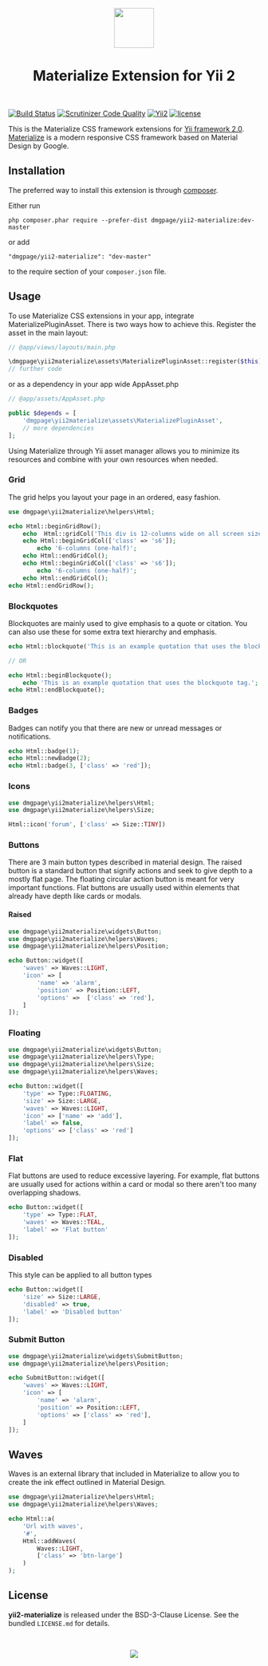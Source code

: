 <p align="center">
    <a href="https://materializecss.com/" target="_blank" rel="external">
        <img src="https://materializecss.com/res/materialize.svg" height="80px">
    </a>
    <h1 align="center">Materialize Extension for Yii 2</h1>
    <br>
</p>

[![Build Status](https://travis-ci.org/DMGPage/yii2-materialize.svg?branch=master)](https://travis-ci.org/DMGPage/yii2-materialize)
[![Scrutinizer Code Quality](https://scrutinizer-ci.com/g/DMGPage/yii2-materialize/badges/quality-score.png?b=master)](https://scrutinizer-ci.com/g/DMGPage/yii2-materialize/?branch=master)
[![Yii2](https://img.shields.io/badge/Powered_by-Yii_Framework-green.svg?style=flat)](http://www.yiiframework.com/)
[![license](https://img.shields.io/badge/LICENCE-BSD--3--Clause-blue.svg)](https://packagist.org/packages/dmgpage/yii2-materialize)

This is the Materialize CSS framework extensions for [Yii framework 2.0](http://www.yiiframework.com). [Materialize](https://materializecss.com/) is a modern responsive CSS framework based on Material Design by Google.

Installation
------------

The preferred way to install this extension is through [composer](http://getcomposer.org/download/).

Either run

```
php composer.phar require --prefer-dist dmgpage/yii2-materialize:dev-master
```

or add

```
"dmgpage/yii2-materialize": "dev-master"
```

to the require section of your `composer.json` file.

## Usage

To use Materialize CSS extensions in your app, integrate MaterializePluginAsset. There is two ways how to achieve this. Register the asset in the main layout:

```php
// @app/views/layouts/main.php

\dmgpage\yii2materialize\assets\MaterializePluginAsset::register($this);
// further code
```

or as a dependency in your app wide AppAsset.php

```php
// @app/assets/AppAsset.php

public $depends = [
    'dmgpage\yii2materialize\assets\MaterializePluginAsset',
    // more dependencies
];
```

Using Materialize through Yii asset manager allows you to minimize its resources and combine with your own resources when needed.

### Grid

The grid helps you layout your page in an ordered, easy fashion.

```php
use dmgpage\yii2materialize\helpers\Html;

echo Html::beginGridRow();
    echo  Html::gridCol('This div is 12-columns wide on all screen sizes', ['class' => 's12']);
    echo Html::beginGridCol(['class' => 's6']);
        echo '6-columns (one-half)';
    echo Html::endGridCol();
    echo Html::beginGridCol(['class' => 's6']);
        echo '6-columns (one-half)';
    echo Html::endGridCol();
echo Html::endGridRow();
```

### Blockquotes

Blockquotes are mainly used to give emphasis to a quote or citation. You can also use these for some extra text hierarchy and emphasis. 

```php
echo Html::blockquote('This is an example quotation that uses the blockquote tag.');

// OR

echo Html::beginBlockquote();
    echo 'This is an example quotation that uses the blockquote tag.';
echo Html::endBlockquote();
```

### Badges

Badges can notify you that there are new or unread messages or notifications.

```php
echo Html::badge(1);
echo Html::newBadge(2);
echo Html::badge(3, ['class' => 'red']);
```
### Icons

```php
use dmgpage\yii2materialize\helpers\Html;
use dmgpage\yii2materialize\helpers\Size;

Html::icon('forum', ['class' => Size::TINY])
```

### Buttons

There are 3 main button types described in material design. The raised button is a standard button that signify actions and seek to give depth to a mostly flat page. The floating circular action button is meant for very important functions. Flat buttons are usually used within elements that already have depth like cards or modals.

#### Raised

```php
use dmgpage\yii2materialize\widgets\Button;
use dmgpage\yii2materialize\helpers\Waves;
use dmgpage\yii2materialize\helpers\Position;

echo Button::widget([
    'waves' => Waves::LIGHT,
    'icon' => [
        'name' => 'alarm',
        'position' => Position::LEFT,
        'options' =>  ['class' => 'red'],
    ]
]);
```

### Floating

```php
use dmgpage\yii2materialize\widgets\Button;
use dmgpage\yii2materialize\helpers\Type;
use dmgpage\yii2materialize\helpers\Size;
use dmgpage\yii2materialize\helpers\Waves;

echo Button::widget([
    'type' => Type::FLOATING,
    'size' => Size::LARGE,
    'waves' => Waves::LIGHT,
    'icon' => ['name' => 'add'],
    'label' => false,
    'options' => ['class' => 'red']
]);
```

### Flat

Flat buttons are used to reduce excessive layering. For example, flat buttons are usually used for actions within a card or modal so there aren't too many overlapping shadows.

```php
echo Button::widget([
    'type' => Type::FLAT,
    'waves' => Waves::TEAL,
    'label' => 'Flat button'
]);
```

### Disabled

This style can be applied to all button types

```php
echo Button::widget([
    'size' => Size::LARGE,
    'disabled' => true,
    'label' => 'Disabled button'
]);
```

### Submit Button

```php
use dmgpage\yii2materialize\widgets\SubmitButton;
use dmgpage\yii2materialize\helpers\Position;

echo SubmitButton::widget([
    'waves' => Waves::LIGHT,
    'icon' => [
        'name' => 'alarm',
        'position' => Position::LEFT,
        'options' => ['class' => 'red'],
    ]
]);
```

## Waves
Waves is an external library that included in Materialize to allow you to create the ink effect outlined in Material Design.

```php
use dmgpage\yii2materialize\helpers\Html;
use dmgpage\yii2materialize\helpers\Waves;

echo Html::a(
    'Url with waves',
    '#',
    Html::addWaves(
        Waves::LIGHT,
        ['class' => 'btn-large']
    )
);
```

## License

**yii2-materialize** is released under the BSD-3-Clause License. See the bundled `LICENSE.md` for details.

<br>
<p align="center">
    <a href="http://www.dmgpage.lv/" target="_blank" rel="external">
        <img src="http://www.dmgpage.lv/img/logo-black.png">
    </a>
</p>
